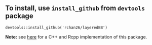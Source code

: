 ## To install, use `install_github` from `devtools` package

```
devtools::install_github('rchan26/layeredBB')
```

**Note:** see [here](https://github.com/rchan26/layeredBB) for a C++ and Rcpp implementation of this package. 
